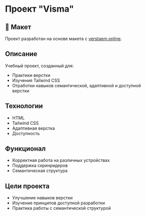 # Проект "Visma"

## 🎨 Макет
Проект разработан на основе макета с [verstaem.online](https://verstaem.online/projects/visma/).

## Описание
Учебный проект, созданный для:
- Практики верстки
- Изучения Tailwind CSS
- Отработки навыков семантической, адаптивной и доступной верстки

## Технологии
- HTML
- Tailwind CSS
- Адаптивная верстка
- Доступность

## Функционал
- Корректная работа на различных устройствах
- Поддержка скринридеров
- Семантическая структура

## Цели проекта
- Улучшение навыков верстки
- Изучение принципов доступной разработки
- Практика работы с семантической структурой